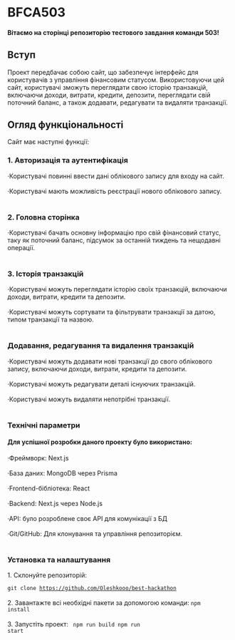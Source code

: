 <h1>BFCA503</h1>
<h4>Вітаємо на сторінці репозиторію тестового завдання команди 503!</h3>

<h2>Вступ</h2>
Проект передбачає собою сайт, що забезпечує інтерфейс для користувачів з управління фінансовим статусом. Використовуючи цей сайт, користувачі зможуть переглядати свою історію транзакцій, включаючи доходи, витрати, кредити, депозити, переглядати свій поточний баланс, а також додавати, редагувати та видаляти транзакції.

<h2>Огляд функціональності</h2>
Сайт має наступні функції:

<h3>1. Авторизація та аутентифікація</h3>

·Користувачі повинні ввести дані облікового запису для входу на сайт.<br><br>
·Користувачі мають можливість реєстрації нового облікового запису.<br><br>
<h3>2. Головна сторінка</h3>

·Користувачі бачать основну інформацію про свій фінансовий статус, таку як поточний баланс, підсумок за останній тиждень та нещодавні операції.<br><br>
<h3>3. Історія транзакцій</h3>

·Користувачі можуть переглядати історію своїх транзакцій, включаючи доходи, витрати, кредити та депозити.<br><br>
·Користувачі можуть сортувати та фільтрувати транзакції за датою, типом транзакції та назвою.<br><br>
<h3>Додавання, редагування та видалення транзакцій</h3>

·Користувачі можуть додавати нові транзакції до свого облікового запису, включаючи доходи, витрати, кредити та депозити.<br><br>
·Користувачі можуть редагувати деталі існуючих транзакцій.<br><br>
·Користувачі можуть видаляти непотрібні транзакції.<br><br>
<h3>Технічні параметри</h3>
<h4>Для успішної розробки даного проекту було використано:</h4>

·Фреймворк: Next.js<br><br>
·База даних: MongoDB через Prisma<br><br>
·Frontend-бібліотека: React<br><br>
·Backend: Next.js через Node.js<br><br>
·API: було розроблене своє API для комунікації з БД<br><br>
·Git/GitHub: Для клонування та управління репозиторієм.<br><br>

<h3>Установка та налаштування</h3>
1. Склонуйте репозиторій:

<code>git clone https://github.com/Oleshkooo/best-hackathon</code><br><br>
2. Завантажте всі необхідні пакети за допомогою команди:
<code>npm install</code><br><br>
3. Запустіть проект:
<code>
  npm run build
  npm run start</code><br><br>
